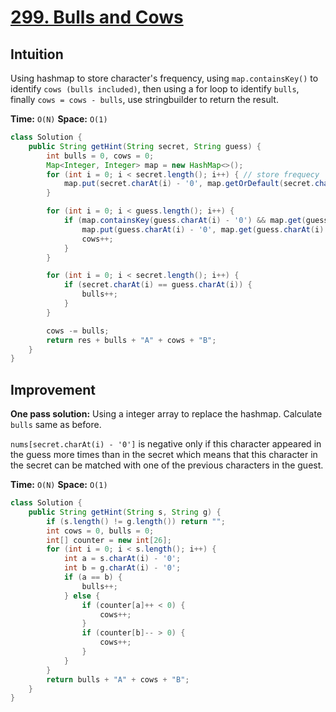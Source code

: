 # [299. Bulls and Cows](https://leetcode.com/problems/bulls-and-cows/)

## Intuition

Using hashmap to store character's frequency, using `map.containsKey()` to identify `cows (bulls included)`, then using a for loop to identify `bulls`, finally `cows = cows - bulls`, use stringbuilder to return the result.

**Time:** `O(N)`
**Space:** `O(1)`

```java
class Solution {
    public String getHint(String secret, String guess) {
        int bulls = 0, cows = 0;
        Map<Integer, Integer> map = new HashMap<>();
        for (int i = 0; i < secret.length(); i++) { // store frequecy
            map.put(secret.charAt(i) - '0', map.getOrDefault(secret.charAt(i) - '0', 0) + 1);
        }

        for (int i = 0; i < guess.length(); i++) {
            if (map.containsKey(guess.charAt(i) - '0') && map.get(guess.charAt(i) - '0') > 0) {
                map.put(guess.charAt(i) - '0', map.get(guess.charAt(i) - '0') - 1);
                cows++;
            }
        }

        for (int i = 0; i < secret.length(); i++) {
            if (secret.charAt(i) == guess.charAt(i)) {
                bulls++;
            }
        }

        cows -= bulls;
        return res + bulls + "A" + cows + "B";
    }
}
```

## Improvement

**One pass solution:** Using a integer array to replace the hashmap. Calculate `bulls` same as before.

`nums[secret.charAt(i) - '0']` is negative only if this character appeared in the guess more times than in the secret which means that this character in the secret can be matched with one of the previous characters in the guest.

**Time:** `O(N)`
**Space:** `O(1)`

```java
class Solution {
    public String getHint(String s, String g) {
        if (s.length() != g.length()) return "";
        int cows = 0, bulls = 0;
        int[] counter = new int[26];
        for (int i = 0; i < s.length(); i++) {
            int a = s.charAt(i) - '0';
            int b = g.charAt(i) - '0';
            if (a == b) {
                bulls++;
            } else {
                if (counter[a]++ < 0) {
                    cows++;
                }
                if (counter[b]-- > 0) {
                    cows++;
                }
            }
        }
        return bulls + "A" + cows + "B";
    }
}
```
